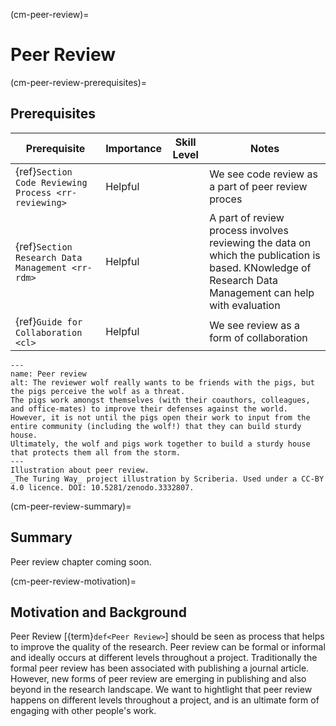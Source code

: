 (cm-peer-review)=
# Peer Review

(cm-peer-review-prerequisites)=
## Prerequisites

| Prerequisite | Importance | Skill Level | Notes |
| -------------|----------|------|----|
| {ref}`Section Code Reviewing Process <rr-reviewing>` | Helpful | | We see code review as a part of peer review proces |
| {ref}`Section Research Data Management <rr-rdm>` | Helpful |  | A part of review process involves reviewing the data on which the publication is based. KNowledge of Research Data Management can help with evaluation |
| {ref}`Guide for Collaboration <cl>` | Helpful |  | We see review as a form of collaboration |

```{figure} ../figures/peer-review-process.jpg
---
name: Peer review
alt: The reviewer wolf really wants to be friends with the pigs, but the pigs perceive the wolf as a threat.
The pigs work amongst themselves (with their coauthors, colleagues, and office-mates) to improve their defenses against the world.
However, it is not until the pigs open their work to input from the entire community (including the wolf!) that they can build sturdy house.
Ultimately, the wolf and pigs work together to build a sturdy house that protects them all from the storm.
---
Illustration about peer review.
_The Turing Way_ project illustration by Scriberia. Used under a CC-BY 4.0 licence. DOI: 10.5281/zenodo.3332807.

```

(cm-peer-review-summary)=
## Summary

Peer review chapter coming soon.

(cm-peer-review-motivation)=
## Motivation and Background

Peer Review [{term}`def<Peer Review>`] should be seen as process that helps to improve the quality of the research. 
Peer review can be formal or informal and ideally occurs at different levels throughout a project. 
Traditionally the formal peer review has been associated with publishing a journal article. 
However, new forms of peer review are emerging in publishing and also beyond in the research landscape.
We want to hightlight that peer review happens on different levels throughout a project, and is an ultimate form of engaging with other people's work.

